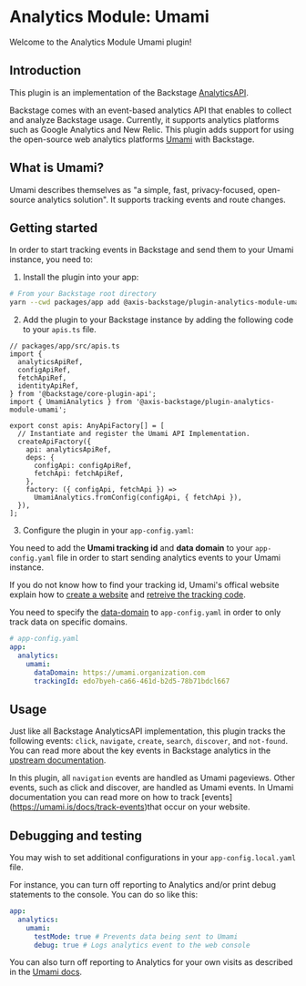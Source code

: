 # Analytics Module: Umami

Welcome to the Analytics Module Umami plugin!

## Introduction

This plugin is an implementation of the Backstage [AnalyticsAPI](https://backstage.io/docs/reference/core-plugin-api.analyticsapi/).

Backstage comes with an event-based analytics API that enables to collect and analyze Backstage usage. Currently, it supports analytics platforms such as Google Analytics and New Relic. This plugin adds support for using the open-source web analytics platforms [Umami](https://umami.is/) with Backstage.

## What is Umami?

Umami describes themselves as "a simple, fast, privacy-focused, open-source analytics solution". It supports tracking events and route changes.

## Getting started

In order to start tracking events in Backstage and send them to your Umami instance, you need to:

1. Install the plugin into your app:

```bash
# From your Backstage root directory
yarn --cwd packages/app add @axis-backstage/plugin-analytics-module-umami
```

2. Add the plugin to your Backstage instance by adding the following code to your `apis.ts` file.

```tsx
// packages/app/src/apis.ts
import {
  analyticsApiRef,
  configApiRef,
  fetchApiRef,
  identityApiRef,
} from '@backstage/core-plugin-api';
import { UmamiAnalytics } from '@axis-backstage/plugin-analytics-module-umami';

export const apis: AnyApiFactory[] = [
  // Instantiate and register the Umami API Implementation.
  createApiFactory({
    api: analyticsApiRef,
    deps: {
      configApi: configApiRef,
      fetchApi: fetchApiRef,
    },
    factory: ({ configApi, fetchApi }) =>
      UmamiAnalytics.fromConfig(configApi, { fetchApi }),
  }),
];
```

3. Configure the plugin in your `app-config.yaml`:

You need to add the **Umami tracking id** and **data domain** to your `app-config.yaml` file in order to start sending analytics events to your Umami instance.

If you do not know how to find your tracking id, Umami's offical website explain how to [create a website](https://umami.is/docs/add-a-website) and [retreive the tracking code](https://umami.is/docs/collect-data).

You need to specify the [data-domain](https://umami.is/docs/tracker-configuration) to `app-config.yaml` in order to only track data on specific domains.

```yaml
# app-config.yaml
app:
  analytics:
    umami:
      dataDomain: https://umami.organization.com
      trackingId: edo7byeh-ca66-461d-b2d5-78b71bdcl667
```

## Usage

Just like all Backstage AnalyticsAPI implementation, this plugin tracks the following events: `click`, `navigate`, `create`, `search`, `discover`, and `not-found`. You can read more about the key events in Backstage analytics in the [upstream documentation](https://backstage.io/docs/plugins/analytics/#key-events).

In this plugin, all `navigation` events are handled as Umami pageviews. Other events, such as click and discover, are handled as Umami events. In Umami documentation you can read more on how to track [events] (https://umami.is/docs/track-events)that occur on your website.

## Debugging and testing

You may wish to set additional configurations in your `app-config.local.yaml` file.

For instance, you can turn off reporting to Analytics and/or print debug statements to the console. You can do so like this:

```yaml
app:
  analytics:
    umami:
      testMode: true # Prevents data being sent to Umami
      debug: true # Logs analytics event to the web console
```

You can also turn off reporting to Analytics for your own visits as described in the [Umami docs](https://umami.is/docs/exclude-my-own-visits).
